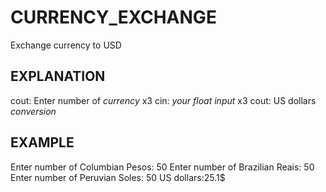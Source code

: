 # CURRENCY_EXCHANGE
Exchange currency to USD
## EXPLANATION
cout: Enter number of *currency* x3
cin: *your float input* x3
cout: US dollars *conversion*
## EXAMPLE
Enter number of Columbian Pesos:
50
Enter number of Brazilian Reais:
50
Enter number of Peruvian Soles:
50
US dollars:25.1$


